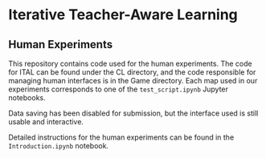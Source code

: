 # Iterative Teacher-Aware Learning

## Human Experiments

This repository contains code used for the human experiments. The code for ITAL can be found under the CL directory, and the code responsible for managing human interfaces is in the Game directory. Each map used in our experiments corresponds to one of the ```test_script.ipynb```  Jupyter notebooks.

Data saving has been disabled for submission, but the interface used is still usable and interactive. 

Detailed instructions for the human experiments can be found in the ```Introduction.ipynb``` notebook. 
